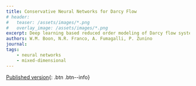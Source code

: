 ```yaml
---
title: Conservative Neural Networks for Darcy Flow
# header: 
#   teaser: /assets/images/*.png
#   overlay_image: /assets/images/*.png
excerpt: Deep learning based reduced order modeling of Darcy flow systems with local mass conservation
authors: W.M. Boon, N.R. Franco, A. Fumagalli, P. Zunino
journal: 
tags: 
    - neural networks
    - mixed-dimensional
---
```


[Published version](https://arxiv.org/abs/2311.14554){: .btn .btn--info}
<!-- [ArXiv (open access)](){: .btn .btn--success} -->
